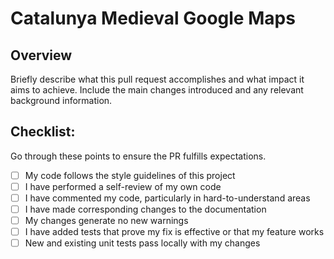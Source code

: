 # Catalunya Medieval Google Maps

## Overview
Briefly describe what this pull request accomplishes and what impact it aims to achieve. Include the main changes introduced and any relevant background information.


## Checklist:
Go through these points to ensure the PR fulfills expectations.
- [ ] My code follows the style guidelines of this project
- [ ] I have performed a self-review of my own code
- [ ] I have commented my code, particularly in hard-to-understand areas
- [ ] I have made corresponding changes to the documentation
- [ ] My changes generate no new warnings
- [ ] I have added tests that prove my fix is effective or that my feature works
- [ ] New and existing unit tests pass locally with my changes
